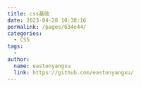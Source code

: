 ```yaml
---
title: css基础
date: 2023-04-28 10:38:16
permalink: /pages/634e44/
categories:
  - CSS
tags:
  -
author:
  name: eastonyangxu
  link: https://github.com/eastonyangxu/
---
```


